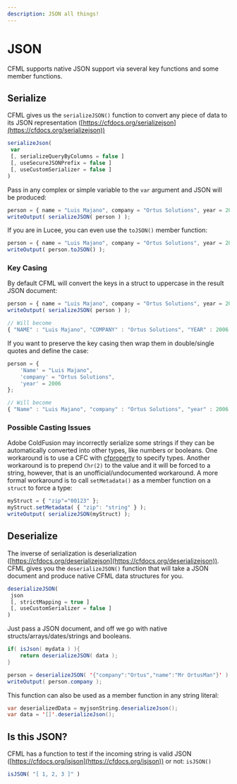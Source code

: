 ```yaml
---
description: JSON all things!
---
```


# JSON

CFML supports native JSON support via several key functions and some member functions.

## Serialize

CFML gives us the `serializeJSON()` function to convert any piece of data to its JSON representation ([https://cfdocs.org/serializejson](https://cfdocs.org/serializejson))

```javascript
serializeJson(
 var
 [, serializeQueryByColumns = false ]
 [, useSecureJSONPrefix = false ]
 [, useCustomSerializer = false ]
)
```

Pass in any complex or simple variable to the `var` argument and JSON will be produced:

```javascript
person = { name = "Luis Majano", company = "Ortus Solutions", year = 2006};
writeOutput( serializeJSON( person ) );
```

If you are in Lucee, you can even use the `toJSON()` member function:

```javascript
person = { name = "Luis Majano", company = "Ortus Solutions", year = 2006};
writeOutput( person.toJSON() );
```

### Key Casing

By default CFML will convert the keys in a struct to uppercase in the result JSON document:

```javascript
person = { name = "Luis Majano", company = "Ortus Solutions", year = 2006};
writeOutput( serializeJSON( person ) );

// Will become
{ "NAME" : "Luis Majano", "COMPANY" : "Ortus Solutions", "YEAR" : 2006 }
```

If you want to preserve the key casing then wrap them in double/single quotes and define the case:

```javascript
person = { 
    'Name' = "Luis Majano", 
    'company' = "Ortus Solutions", 
    'year' = 2006
};

// Will become
{ "Name" : "Luis Majano", "company" : "Ortus Solutions", "year" : 2006 }
```

### Possible Casting Issues

Adobe ColdFusion may incorrectly serialize some strings if they can be automatically converted into other types, like numbers or booleans. One workaround is to use a CFC with [cfproperty](https://cfdocs.org/cfproperty) to specify types. Another workaround is to prepend `Chr(2)` to the value and it will be forced to a string, however, that is an unofficial/undocumented workaround.  A more formal workaround is to  call `setMetadata()` as a member function on a `struct` to force a type:

```javascript
myStruct = { "zip"="00123" };
myStruct.setMetadata( { "zip": "string" } );
writeOutput( serializeJSON(myStruct) );
```

## Deserialize

The inverse of serialization is deserialization ([https://cfdocs.org/deserializejson](https://cfdocs.org/deserializejson)).  CFML gives you the `deserializeJSON()` function that will take a JSON document and produce native CFML data structures for you.

```javascript
deserializeJSON(
 json
 [, strictMapping = true ]
 [, useCustomSerializer = false ]
)
```

Just pass a JSON document, and off we go with native structs/arrays/dates/strings and booleans.

```java
if( isJson( mydata ) ){
    return deserializeJSON( data );
}

person = deserializeJSON( '{"company":"Ortus","name":"Mr OrtusMan"}' );
writeOutput( person.company );
```

This function can also be used as a member function in any string literal:

```java
var deserializedData = myjsonString.deserializeJson();
var data = '[]'.deserializeJson();
```

## Is this JSON?

CFML has a function to test if the incoming string is valid JSON ([https://cfdocs.org/isjson](https://cfdocs.org/isjson)) or not: `isJSON()`

```javascript
isJSON( "[ 1, 2, 3 ]" )
```

